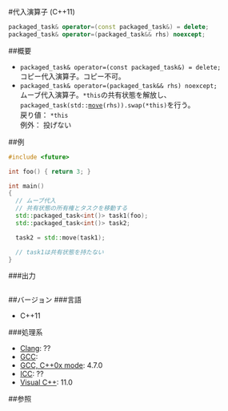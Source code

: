 #代入演算子 (C++11)
```cpp
packaged_task& operator=(const packaged_task&) = delete;
packaged_task& operator=(packaged_task&& rhs) noexcept;
```

##概要
- `packaged_task& operator=(const packaged_task&) = delete;`<br/>コピー代入演算子。コピー不可。
- `packaged_task& operator=(packaged_task&& rhs) noexcept;`<br/>ムーブ代入演算子。`*this`の共有状態を解放し、`packaged_task(std::`[`move`](/reference/utility/move.md)`(rhs)).swap(*this)`を行う。<br/>戻り値： `*this`<br/>例外： 投げない


##例
```cpp
#include <future>

int foo() { return 3; }

int main()
{
  // ムーブ代入
  // 共有状態の所有権とタスクを移動する
  std::packaged_task<int()> task1(foo);
  std::packaged_task<int()> task2;

  task2 = std::move(task1);

  // task1は共有状態を持たない
}
```

###出力
```
```

##バージョン
###言語
- C++11

###処理系
- [Clang](/implementation#clang.md): ??
- [GCC](/implementation#gcc.md): 
- [GCC, C++0x mode](/implementation#gcc.md): 4.7.0
- [ICC](/implementation#icc.md): ??
- [Visual C++](/implementation#visual_cpp.md): 11.0


##参照



